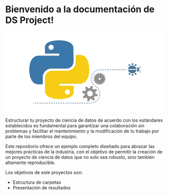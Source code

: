 # Bienvenido a la documentación de DS Project!

<img src="images/python2.png" width="500" >

Estructurar tu proyecto de ciencia de datos de acuerdo con los estándares
establecidos es fundamental para garantizar una colaboración sin problemas
y facilitar el mantenimiento y la modificación de tu trabajo
por parte de los miembros del equipo.

Este repositorio ofrece un ejemplo completo diseñado
para abrazar las mejores prácticas de la industria, con
el objetivo de permitir la creación de un proyecto de ciencia
de datos que no solo sea robusto, sino también altamente reproducible.

Los objetivos de este proyectos son:

* Estructura de carpetas
* Presentación de resultados
